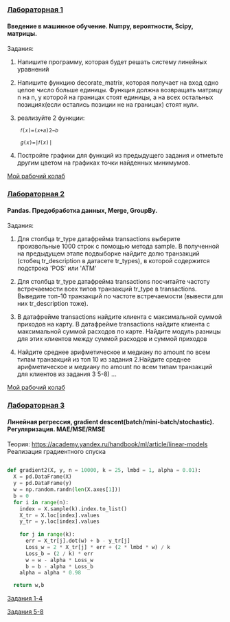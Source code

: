 ### [Лабораторная 1](lab1)
#### Введение в машинное обучение. Numpy, вероятности, Scipy, матрицы.

Задания:

1) Напишите программу, которая будет решать систему линейных уравнений
2) Напишите функцию decorate_matrix, которая получает на вход одно целое число больше единицы. Функция должна возвращать матрицу n на n, у которой на границах стоят единицы, а на всех остальных позициях(если остались позиции не на границах) стоят нули.
3) реализуйте 2 функции:

        𝑓(𝑥)=(𝑥+𝑎)2−𝑏

        𝑔(𝑥)=|𝑓(𝑥)|

4) Постройте графики для функций из предыдущего задания и отметьте другим цветом на графиках точки найденных минимумов.

[Мой рабочий колаб](lab1/lab1.ipynb)


### [Лабораторная 2](lab2)
#### Pandas. Предобработка данных, Merge, GroupBy.

Задания:

1. Для столбца tr_type датафрейма transactions выберите произвольные 1000 строк с помощью метода sample. В полученной на предыдущем этапе подвыборке найдите долю транзакций (стобец tr_description в датасете tr_types), в которой содержится подстрока 'POS' или 'ATM'


2. Для столбца tr_type датафрейма transactions посчитайте частоту встречаемости всех типов транзакций tr_type в transactions. Выведите топ-10 транзакций по частоте встречаемости (вывести для них tr_description тоже).


3. В датафрейме transactions найдите клиента с максимальной суммой приходов на карту. В датафрейме transactions найдите клиента с максимальной суммой расходов по карте. Найдите модуль разницы для этих клиентов между суммой расходов и суммой приходов


4. Найдите среднее арифметическое и медиану по amount по всем типам транзакций из топ 10 из задания 2.Найдите среднее арифметическое и медиану по amount по всем типам транзакций для клиентов из задания 3
5-8) ...

[Мой рабочий колаб](lab2/lab2.ipynb)

### [Лабораторная 3](lab3)
#### Линейная регрессия, gradient descent(batch/mini-batch/stochastic). Регуляризация. MAE/MSE/RMSE

Теория: https://academy.yandex.ru/handbook/ml/article/linear-models
Реализация градиентного спуска

```python

def gradient2(X, y, n = 10000, k = 25, lmbd = 1, alpha = 0.01):
  X = pd.DataFrame(X)
  y = pd.DataFrame(y)
  w = np.random.randn(len(X.axes[1]))
  b = 0
  for i in range(n):
    index = X.sample(k).index.to_list()
    X_tr = X.loc[index].values
    y_tr = y.loc[index].values
        
    for j in range(k):
      err = X_tr[j].dot(w) + b - y_tr[j]
      Loss_w = 2 * X_tr[j] * err + (2 * lmbd * w) / k
      Loss_b = (2 / k) * err
      w = w - alpha * Loss_w
      b = b - alpha * Loss_b
    alpha = alpha * 0.98

  return w,b


```
[Задания 1-4](lab3/lab3_1.ipynb)

[Задания 5-8](lab3/lab3_2.ipynb)

